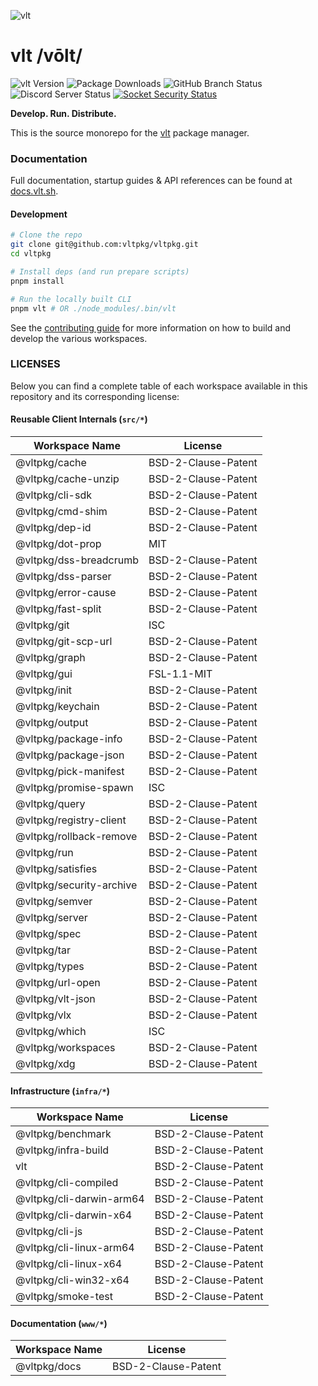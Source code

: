 ![vlt](https://github.com/user-attachments/assets/aec7c817-b83f-4d71-b34a-4e480b97e82c)

# vlt /vōlt/

![vlt Version](https://img.shields.io/npm/v/vlt?logo=npm&label=Version)
![Package Downloads](https://img.shields.io/npm/dm/vlt?logo=npm&label=Downloads)
![GitHub Branch Status](https://img.shields.io/github/checks-status/vltpkg/vltpkg/main?logo=github&label=GitHub)
![Discord Server Status](https://img.shields.io/discord/1093366081067954178?logo=discord&label=Discord)
[![Socket Security Status](https://socket.dev/api/badge/npm/package/vlt)](https://socket.dev/npm/package/vlt)

**Develop. Run. Distribute.**

This is the source monorepo for the [vlt](https://www.vlt.sh) package
manager.

### Documentation

Full documentation, startup guides & API references can be found at
[docs.vlt.sh](https://docs.vlt.sh).

#### Development

```bash
# Clone the repo
git clone git@github.com:vltpkg/vltpkg.git
cd vltpkg

# Install deps (and run prepare scripts)
pnpm install

# Run the locally built CLI
pnpm vlt # OR ./node_modules/.bin/vlt
```

See the [contributing guide](./CONTRIBUTING.md) for more information
on how to build and develop the various workspaces.

### LICENSES

Below you can find a complete table of each workspace available in
this repository and its corresponding license:

#### Reusable Client Internals (`src/*`)

| Workspace Name           | License             |
| ------------------------ | ------------------- |
| @vltpkg/cache            | BSD-2-Clause-Patent |
| @vltpkg/cache-unzip      | BSD-2-Clause-Patent |
| @vltpkg/cli-sdk          | BSD-2-Clause-Patent |
| @vltpkg/cmd-shim         | BSD-2-Clause-Patent |
| @vltpkg/dep-id           | BSD-2-Clause-Patent |
| @vltpkg/dot-prop         | MIT                 |
| @vltpkg/dss-breadcrumb   | BSD-2-Clause-Patent |
| @vltpkg/dss-parser       | BSD-2-Clause-Patent |
| @vltpkg/error-cause      | BSD-2-Clause-Patent |
| @vltpkg/fast-split       | BSD-2-Clause-Patent |
| @vltpkg/git              | ISC                 |
| @vltpkg/git-scp-url      | BSD-2-Clause-Patent |
| @vltpkg/graph            | BSD-2-Clause-Patent |
| @vltpkg/gui              | FSL-1.1-MIT         |
| @vltpkg/init             | BSD-2-Clause-Patent |
| @vltpkg/keychain         | BSD-2-Clause-Patent |
| @vltpkg/output           | BSD-2-Clause-Patent |
| @vltpkg/package-info     | BSD-2-Clause-Patent |
| @vltpkg/package-json     | BSD-2-Clause-Patent |
| @vltpkg/pick-manifest    | BSD-2-Clause-Patent |
| @vltpkg/promise-spawn    | ISC                 |
| @vltpkg/query            | BSD-2-Clause-Patent |
| @vltpkg/registry-client  | BSD-2-Clause-Patent |
| @vltpkg/rollback-remove  | BSD-2-Clause-Patent |
| @vltpkg/run              | BSD-2-Clause-Patent |
| @vltpkg/satisfies        | BSD-2-Clause-Patent |
| @vltpkg/security-archive | BSD-2-Clause-Patent |
| @vltpkg/semver           | BSD-2-Clause-Patent |
| @vltpkg/server           | BSD-2-Clause-Patent |
| @vltpkg/spec             | BSD-2-Clause-Patent |
| @vltpkg/tar              | BSD-2-Clause-Patent |
| @vltpkg/types            | BSD-2-Clause-Patent |
| @vltpkg/url-open         | BSD-2-Clause-Patent |
| @vltpkg/vlt-json         | BSD-2-Clause-Patent |
| @vltpkg/vlx              | BSD-2-Clause-Patent |
| @vltpkg/which            | ISC                 |
| @vltpkg/workspaces       | BSD-2-Clause-Patent |
| @vltpkg/xdg              | BSD-2-Clause-Patent |

#### Infrastructure (`infra/*`)

| Workspace Name           | License             |
| ------------------------ | ------------------- |
| @vltpkg/benchmark        | BSD-2-Clause-Patent |
| @vltpkg/infra-build      | BSD-2-Clause-Patent |
| vlt                      | BSD-2-Clause-Patent |
| @vltpkg/cli-compiled     | BSD-2-Clause-Patent |
| @vltpkg/cli-darwin-arm64 | BSD-2-Clause-Patent |
| @vltpkg/cli-darwin-x64   | BSD-2-Clause-Patent |
| @vltpkg/cli-js           | BSD-2-Clause-Patent |
| @vltpkg/cli-linux-arm64  | BSD-2-Clause-Patent |
| @vltpkg/cli-linux-x64    | BSD-2-Clause-Patent |
| @vltpkg/cli-win32-x64    | BSD-2-Clause-Patent |
| @vltpkg/smoke-test       | BSD-2-Clause-Patent |

#### Documentation (`www/*`)

| Workspace Name | License             |
| -------------- | ------------------- |
| @vltpkg/docs   | BSD-2-Clause-Patent |
